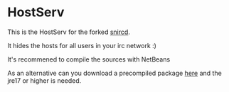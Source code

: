# HostServ
 This is the HostServ for the forked [snircd](https://github.com/WarPigs1602/snircd).
 
 It hides the hosts for all users in your irc network :)

 It's recommened to compile the sources with NetBeans

 As an alternative can you download a precompiled package [here](https://github.com/user-attachments/files/18288350/HostServ.zip) and the jre17 or higher is needed.

